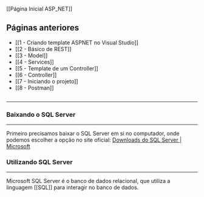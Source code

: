 [[Página Inicial ASP_NET]]

## Páginas anteriores
- [[1 - Criando template ASPNET no Visual Studio]]
- [[2 - Básico de REST]]
- [[3 - Model]]
- [[4 - Services]]
- [[5 - Template de um Controller]]
- [[6 - Controller]]
- [[7 - Iniciando o projeto]]
- [[8 - Postman]]

```table-of-contents
```

---
### Baixando o SQL Server
---
Primeiro precisamos baixar o SQL Server em si no computador, onde podemos escolher a opção no site oficial: [Downloads do SQL Server | Microsoft](https://www.microsoft.com/pt-br/sql-server/sql-server-downloads)



### Utilizando SQL Server
---
Microsoft SQL Server é o banco de dados relacional, que utiliza a linguagem [[SQL]] para interagir no banco de dados.
